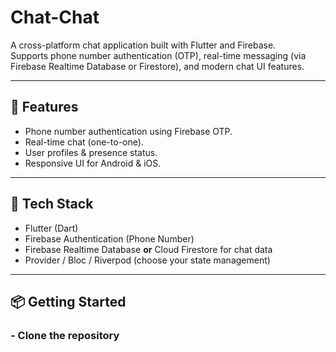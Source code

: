 # Chat-Chat

A cross-platform chat application built with Flutter and Firebase.  
Supports phone number authentication (OTP), real-time messaging (via Firebase Realtime Database or Firestore), and modern chat UI features.

---

## 🚀 Features

- Phone number authentication using Firebase OTP.  
- Real-time chat (one-to-one).  
- User profiles & presence status.  
- Responsive UI for Android & iOS.

---

## 🧩 Tech Stack

- Flutter (Dart)  
- Firebase Authentication (Phone Number)  
- Firebase Realtime Database **or** Cloud Firestore for chat data  
- Provider / Bloc / Riverpod (choose your state management)  

---

## 📦 Getting Started

### - Clone the repository  


